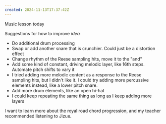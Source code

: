 ```yaml
---
created: 2024-11-13T17:37:42Z
---
```


Music lesson today

Suggestions for how to improve _idea_
- Do additional drum processing
- Swap or add another snare that is crunchier. Could just be a distortion effect
- Change rhythm of the Reese sampling hits, move it to the "and"
- Add some kind of constant, driving melodic layer, like 16th steps. Automate pitch shifts to vary it
- I tried adding more melodic content as a response to the Reese sampling hits, but I didn't like it. I could try adding more percussive elements instead, like a lower pitch snare.
- Add more drum elements, like an open hi-hat
- I could keep repeating the same thing as long as I keep adding more layers

I want to learn more about the royal road chord progression, and my teacher recommended listening to Jizue.
